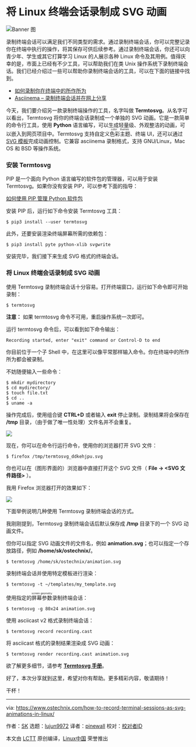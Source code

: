 将 Linux 终端会话录制成 SVG 动画
======

![Banner 图](https://www.ostechnix.com/wp-content/uploads/2018/08/termtosvg-720x340.png)

录制终端会话可以满足我们不同类型的需求。通过录制终端会话，你可以完整记录你在终端中执行的操作，将其保存可供后续参考。通过录制终端会话，你还可以向青少年、学生或其它打算学习 Linux 的人展示各种 Linux 命令及其用例。值得庆幸的是，市面上已经有不少工具，可以帮助我们在类 Unix 操作系统下录制终端会话。我们已经介绍过一些可以帮助你录制终端会话的工具，可以在下面的链接中找到。

+ [如何录制你在终端中的所作所为][3]
+ [Asciinema – 录制终端会话并在网上分享][4]

今天，我们要介绍另一款录制终端操作的工具，名字叫做 **Termtosvg**。从名字可以看出，Termtosvg 将你的终端会话录制成一个单独的 SVG 动画。它是一款简单的命令行工具，使用 **Python** 语言编写，可以生成轻量级、外观整洁的动画，可以嵌入到网页项目中。Termtosvg 支持自定义<ruby>色彩主题<rt>color themes</rt>、终端 UI，还可以通过 [SVG 模板][1]完成动画控制。它兼容 asciinema 录制格式，支持 GNU/Linux，Mac OS 和 BSD 等操作系统。

### 安装 Termtosvg

PIP 是一个面向 Python 语言编写的软件包的管理器，可以用于安装 Termtosvg。如果你没有安装 PIP，可以参考下面的指导：

[如何使用 PIP 管理 Python 软件包][5]

安装 PIP 后，运行如下命令安装 Termtosvg 工具：

```
$ pip3 install --user termtosvg
```

此外，还要安装渲染终端屏幕所需的依赖包：

```
$ pip3 install pyte python-xlib svgwrite
```

安装完毕，我们接下来生成 SVG 格式的终端会话。

### 将 Linux 终端会话录制成 SVG 动画

使用 Termtosvg 录制终端会话十分容易。打开终端窗口，运行如下命令即可开始录制：

```
$ termtosvg
```

**注意：** 如果 termtosvg 命令不可用，重启操作系统一次即可。

运行 termtosvg 命令后，可以看到如下命令输出：

```
Recording started, enter "exit" command or Control-D to end

```

你目前位于一个子 Shell 中，在这里可以像平常那样输入命令。你在终端中的所作所为都会被录制。

不妨随便输入一些命令：

```
$ mkdir mydirectory
$ cd mydirectory/
$ touch file.txt
$ cd ..
$ uname -a

```

操作完成后，使用组合键 **CTRL+D** 或者输入 **exit** 停止录制。录制结果将会保存在 **/tmp** 目录，（由于做了唯一性处理）文件名并不会重复。

![](https://www.ostechnix.com/wp-content/uploads/2018/08/Termtosvg-in-action-1-1.png)

现在，你可以在命令行运行命令，使用你的浏览器打开 SVG 文件：

```
$ firefox /tmp/termtosvg_ddkehjpu.svg
```

你也可以在（图形界面的）浏览器中直接打开这个 SVG 文件（ **File -> <SVG 文件路径>** ）。

我用 Firefox 浏览器打开的效果如下：

![](https://www.ostechnix.com/wp-content/uploads/2018/08/Termtosvg-in-browser.gif)

下面举例说明几种使用 Termtosvg 录制终端会话的方式。

我刚刚提到，Termtosvg 录制终端会话后默认保存成 **/tmp** 目录下的一个 SVG 动画文件。

但你可以指定 SVG 动画文件的文件名，例如 **animation.svg**；也可以指定一个存放路径，例如 **/home/sk/ostechnix/**。

```
$ termtosvg /home/sk/ostechnix/animation.svg
```

录制终端会话并使用特定模板进行渲染：
```
$ termtosvg -t ~/templates/my_template.svg
```

使用指定的<ruby>屏幕参数<rt>screen geometry</rt></ruby>录制终端会话：

```
$ termtosvg -g 80x24 animation.svg
```

使用 asciicast v2 格式录制终端会话：

```
$ termtosvg record recording.cast
```

将 asciicast 格式的录制结果渲染成 SVG 动画：

```
$ termtosvg render recording.cast animation.svg
```

欲了解更多细节，请参考 [**Termtosvg 手册**][2]。

好了，本次分享就到这里，希望对你有帮助。更多精彩内容，敬请期待！

干杯！

--------------------------------------------------------------------------------

via: https://www.ostechnix.com/how-to-record-terminal-sessions-as-svg-animations-in-linux/

作者：[SK][a]
选题：[lujun9972](https://github.com/lujun9972)
译者：[pinewall](https://github.com/pinewall)
校对：[校对者ID](https://github.com/校对者ID)

本文由 [LCTT](https://github.com/LCTT/TranslateProject) 原创编译，[Linux中国](https://linux.cn/) 荣誉推出

[a]:https://www.ostechnix.com/author/sk/
[1]:https://nbedos.github.io/termtosvg/pages/templates.html
[2]:https://github.com/nbedos/termtosvg/blob/develop/man/termtosvg.md
[3]:https://www.ostechnix.com/record-everything-terminal/
[4]:https://www.ostechnix.com/asciinema-record-terminal-sessions-share-web/
[5]:https://www.ostechnix.com/manage-python-packages-using-pip/
